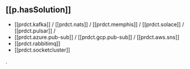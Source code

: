 
## [[p.hasSolution]]

- [[prdct.kafka]] / [[prdct.nats]] / [[prdct.memphis]] / [[prdct.solace]] / [[prdct.pulsar]] / 
- [[prdct.azure.pub-sub]] / [[prdct.gcp.pub-sub]] / [[prdct.aws.sns]] 
- [[prdct.rabbitimq]]
- [[prdct.socketcluster]]

.
